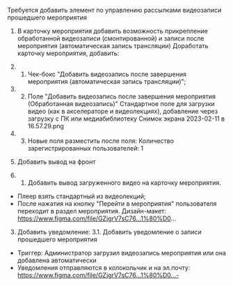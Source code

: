 Требуется добавить элемент по управлению рассылками видеозаписи прошедшего мероприятия

1. В карточку мероприятия добавить возможность прикрепление обработанной видеозаписи (смонтированной) и записи после мероприятия (автоматическая запись трансляции)
Доработать карточку мероприятия, добавить:
1. 1. Чек-бокс "Добавить видеозапись после завершения мероприятия (автоматическая запись трансляции)";
1. 2. Поле "Добавить видеозапись после завершения мероприятия (Обработанная видеозапись)"
Стандартное поле для загрузки видео (как в акселераторе и видеолекциях), добавление через загрузку с ПК или медиабиблиотеку
Снимок экрана 2023-02-11 в 16.57.29.png


1. 3. Новые поля разместить после поля: Количество зарегистрированных пользователей: 1

2. Добавить вывод на фронт
2. 1. Добавить вывод загруженного видео на карточку мероприятия.
- Плеер взять стандартный из видеолекций;
- После нажатия на кнопку "Перейти в мероприятия" пользователя переходит в раздел мероприятия.
Дизайн-макет: https://www.figma.com/file/GZjgrV7sC76...1%80%D0...
3. Добавить уведомление:
3.1. Добавить уведомление о записи прошедшего мероприятия
- Триггер: Администратор загрузил видеозапись мероприятия или она добавлена автоматически
- Уведомления отправляются в колокольчик и на эл.почту:
https://www.figma.com/file/GZjgrV7sC76...1%80%D0...-